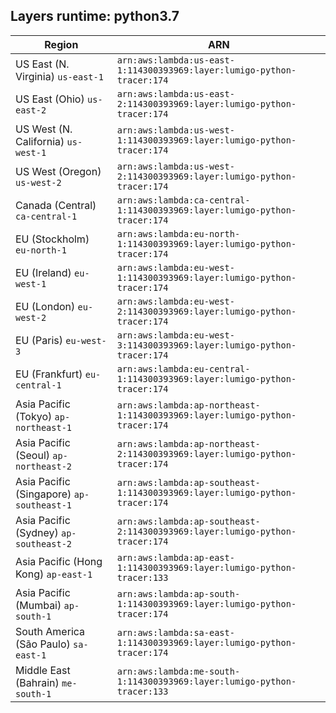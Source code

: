 Layers runtime: python3.7
----
| Region | ARN |
| --- | --- |
|US East (N. Virginia)  `us-east-1`|`arn:aws:lambda:us-east-1:114300393969:layer:lumigo-python-tracer:174`|
|US East (Ohio)  `us-east-2`|`arn:aws:lambda:us-east-2:114300393969:layer:lumigo-python-tracer:174`|
|US West (N. California)  `us-west-1`|`arn:aws:lambda:us-west-1:114300393969:layer:lumigo-python-tracer:174`|
|US West (Oregon)  `us-west-2`|`arn:aws:lambda:us-west-2:114300393969:layer:lumigo-python-tracer:174`|
|Canada (Central)  `ca-central-1`|`arn:aws:lambda:ca-central-1:114300393969:layer:lumigo-python-tracer:174`|
|EU (Stockholm)  `eu-north-1`|`arn:aws:lambda:eu-north-1:114300393969:layer:lumigo-python-tracer:174`|
|EU (Ireland)  `eu-west-1`|`arn:aws:lambda:eu-west-1:114300393969:layer:lumigo-python-tracer:174`|
|EU (London)  `eu-west-2`|`arn:aws:lambda:eu-west-2:114300393969:layer:lumigo-python-tracer:174`|
|EU (Paris)  `eu-west-3`|`arn:aws:lambda:eu-west-3:114300393969:layer:lumigo-python-tracer:174`|
|EU (Frankfurt)  `eu-central-1`|`arn:aws:lambda:eu-central-1:114300393969:layer:lumigo-python-tracer:174`|
|Asia Pacific (Tokyo)  `ap-northeast-1`|`arn:aws:lambda:ap-northeast-1:114300393969:layer:lumigo-python-tracer:174`|
|Asia Pacific (Seoul)  `ap-northeast-2`|`arn:aws:lambda:ap-northeast-2:114300393969:layer:lumigo-python-tracer:174`|
|Asia Pacific (Singapore)  `ap-southeast-1`|`arn:aws:lambda:ap-southeast-1:114300393969:layer:lumigo-python-tracer:174`|
|Asia Pacific (Sydney)  `ap-southeast-2`|`arn:aws:lambda:ap-southeast-2:114300393969:layer:lumigo-python-tracer:174`|
|Asia Pacific (Hong Kong)  `ap-east-1`|`arn:aws:lambda:ap-east-1:114300393969:layer:lumigo-python-tracer:133`|
|Asia Pacific (Mumbai)  `ap-south-1`|`arn:aws:lambda:ap-south-1:114300393969:layer:lumigo-python-tracer:174`|
|South America (São Paulo)  `sa-east-1`|`arn:aws:lambda:sa-east-1:114300393969:layer:lumigo-python-tracer:174`|
|Middle East (Bahrain)  `me-south-1`|`arn:aws:lambda:me-south-1:114300393969:layer:lumigo-python-tracer:133`|
